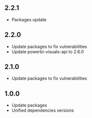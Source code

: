 ## 2.2.1
* Packages update

## 2.2.0
* Update packages to fix vulnerabilities
* Update powerbi-visuals-api to 2.6.0

## 2.1.0
* Update packages to fix vulnerabilities

## 1.0.0
* Update packages
* Unified dependencies versions
